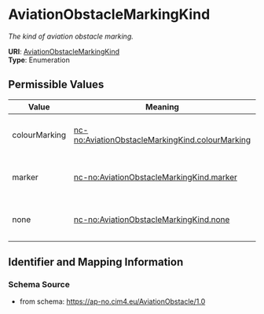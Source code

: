 # AviationObstacleMarkingKind




_The kind of aviation obstacle marking._



**URI**: [AviationObstacleMarkingKind](AviationObstacleMarkingKind)<br />
**Type**: Enumeration

## Permissible Values

| Value | Meaning | Description |
| --- | --- | --- |
| colourMarking | [nc-no:AviationObstacleMarkingKind.colourMarking](http://cim4.eu/ns/nc-no#AviationObstacleMarkingKind.colourMarking) | The aviation obstacle marking is colourMarking |
| marker | [nc-no:AviationObstacleMarkingKind.marker](http://cim4.eu/ns/nc-no#AviationObstacleMarkingKind.marker) | The aviation obstacle marking is marker |
| none | [nc-no:AviationObstacleMarkingKind.none](http://cim4.eu/ns/nc-no#AviationObstacleMarkingKind.none) | The aviation obstacle marking is none |








## Identifier and Mapping Information







### Schema Source


* from schema: https://ap-no.cim4.eu/AviationObstacle/1.0




